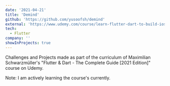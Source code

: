 ```yaml
---
date: '2021-04-21'
title: 'Demind'
github: 'https://github.com/yusoofsh/demind'
external: 'https://www.udemy.com/course/learn-flutter-dart-to-build-ios-android-apps'
tech:
  - Flutter
company: ''
showInProjects: true
---
```


Challenges and Projects made as part of the curriculum of Maximilian Schwarzmüller's "Flutter & Dart - The Complete Guide [2021 Edition]" course on Udemy.

Note: I am actively learning the course's currently.
